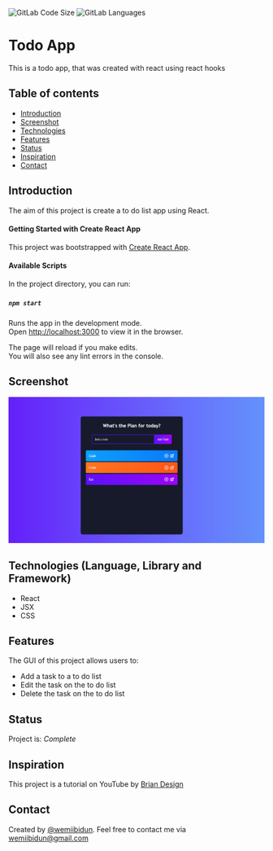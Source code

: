 ![GitLab Code Size](https://img.shields.io/github/languages/code-size/wemiibidun/todo_app)
![GitLab Languages](https://img.shields.io/github/languages/count/wemiibidun/todo_app)

# Todo App
This is a todo app, that was created with react using react hooks

## Table of contents
* [Introduction](#introduction)
* [Screenshot](#screenshot)
* [Technologies](#technologies-language-library-and-framework)
* [Features](#features)
* [Status](#status)
* [Inspiration](#inspiration)
* [Contact](#contact)

## Introduction
The aim of this project is create a to do list app using React. 

#### Getting Started with Create React App

This project was bootstrapped with [Create React App](https://github.com/facebook/create-react-app).

#### Available Scripts

In the project directory, you can run:

##### `npm start`

Runs the app in the development mode.\
Open [http://localhost:3000](http://localhost:3000) to view it in the browser.

The page will reload if you make edits.\
You will also see any lint errors in the console.

## Screenshot
![Sample image](https://github.com/wemiibidun/todo_app/blob/main/public/Screen%20Shot.png)

## Technologies (Language, Library and Framework)
* React
* JSX
* CSS

## Features
The GUI of this project allows users to:
* Add a task to a to do list
* Edit the task on the to do list
* Delete the task on the to do list

## Status
Project is: _Complete_

## Inspiration
This project is a tutorial on YouTube by [Brian Design](https://www.youtube.com/watch?v=E1E08i2UJGI&ab_channel=BrianDesign)

## Contact
Created by [@wemiibidun](https://twitter.com/wemiibidun/). Feel free to contact me via wemiibidun@gmail.com
